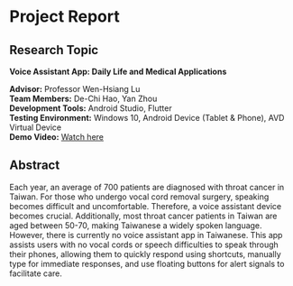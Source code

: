 # Project Report

## Research Topic

**Voice Assistant App: Daily Life and Medical Applications**

**Advisor:** Professor Wen-Hsiang Lu  
**Team Members:** De-Chi Hao, Yan Zhou  
**Development Tools:** Android Studio, Flutter  
**Testing Environment:** Windows 10, Android Device (Tablet & Phone), AVD Virtual Device  
**Demo Video:** [Watch here](https://youtu.be/BlwuTGTi4sI)

## Abstract

Each year, an average of 700 patients are diagnosed with throat cancer in Taiwan. For those who undergo vocal cord removal surgery, speaking becomes difficult and uncomfortable. Therefore, a voice assistant device becomes crucial. Additionally, most throat cancer patients in Taiwan are aged between 50-70, making Taiwanese a widely spoken language. However, there is currently no voice assistant app in Taiwanese. This app assists users with no vocal cords or speech difficulties to speak through their phones, allowing them to quickly respond using shortcuts, manually type for immediate responses, and use floating buttons for alert signals to facilitate care.



